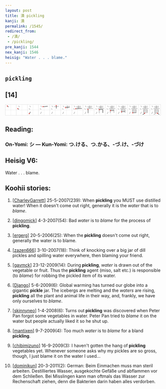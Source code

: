 ```yaml
---
layout: post
title: 漬 pickling
kanji: 漬
permalink: /1545/
redirect_from:
 - /漬/
 - /pickling/
pre_kanji: 1544
nex_kanji: 1546
heisig: "Water . . . blame."
---
```


## `pickling`

## [14]

<div class="stroke"><img src="../images/E6BCAC.png" /></div>

## Reading:

### On-Yomi: シ &mdash; Kun-Yomi: つ.ける、つ.かる、-づ.け、-づけ

## Heisig V6:

Water . . . blame.

## Koohii stories:

1) [<a href="http://kanji.koohii.com/profile/CharleyGarrett">CharleyGarrett</a>] 25-5-2007(239): When <strong>pickling</strong> you MUST use distilled water! When it doesn&#039;t come out right, generally it is the <em>water</em> that is to <em>blame</em>.

2) [<a href="http://kanji.koohii.com/profile/dingomick">dingomick</a>] 4-3-2007(54): Bad <em>water</em> is to <em>blame</em> for the process of <strong>pickling</strong>.

3) [<a href="http://kanji.koohii.com/profile/ergerg">ergerg</a>] 20-5-2006(25): When the<strong> pickling</strong> doesn&#039;t come out right, generally the water is to blame.

4) [<a href="http://kanji.koohii.com/profile/zazen666">zazen666</a>] 3-10-2007(18): Think of knocking over a big jar of dill pickles and spilling water everywhere, then blaming your friend.

5) [<a href="http://kanji.koohii.com/profile/gavmck">gavmck</a>] 23-12-2009(14): During<strong> pickling</strong>, <em>water</em> is drawn out of the vegetable or fruit. Thus the<strong> pickling</strong> agent (miso, salt etc.) is responsible (to <em>blame</em>) for robbing the pickled item of its water.

6) [<a href="http://kanji.koohii.com/profile/Django">Django</a>] 5-6-2009(6): Global warming has turned our globe into a gigantic <strong>pickle</strong> jar. The icebergs are melting and the <em>waters</em> are rising,<strong> pickling</strong> all the plant and animal life in their way, and, frankly, we have only ourselves to <em>blame</em>.

7) [<a href="http://kanji.koohii.com/profile/skinnyneo">skinnyneo</a>] 1-4-2008(6): Turns out<strong> pickling</strong> was discovered when Peter Pan forgot some vegetables in water. Peter Pan tried to <em>blame</em> it on the water but people actually liked it so he shut up.

8) [<a href="http://kanji.koohii.com/profile/mantixen">mantixen</a>] 9-7-2009(4): Too much <em>water</em> is to <em>blame</em> for a bland<strong> pickling</strong>.

9) [<a href="http://kanji.koohii.com/profile/chibimizuno">chibimizuno</a>] 16-9-2009(3): I haven&#039;t gotten the hang of<strong> pickling</strong> vegetables yet. Whenever someone asks why my pickles are so gross, though, I just blame it on the water I used...

10) [<a href="http://kanji.koohii.com/profile/dominikun">dominikun</a>] 20-3-2011(2): German: Beim Einmachen muss man steril arbeiten. Destilliertes Wasser, ausgekochte Gefäße und abflammen vor dem Schließen. Bei Misslingen kann man oftmals das Wasser zur Rechenschaft ziehen, denn die Bakterien darin haben alles verdorben.
